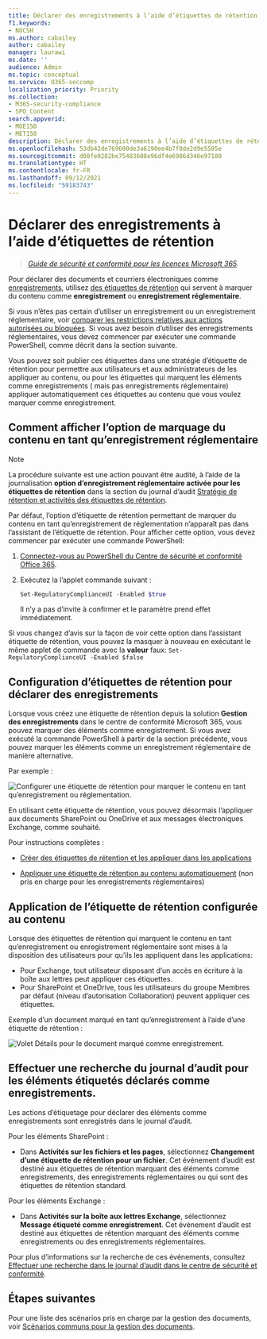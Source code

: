 ```yaml
---
title: Déclarer des enregistrements à l’aide d’étiquettes de rétention
f1.keywords:
- NOCSH
ms.author: cabailey
author: cabailey
manager: laurawi
ms.date: ''
audience: Admin
ms.topic: conceptual
ms.service: O365-seccomp
localization_priority: Priority
ms.collection:
- M365-security-compliance
- SPO_Content
search.appverid:
- MOE150
- MET150
description: Déclarer des enregistrements à l’aide d’étiquettes de rétention.
ms.openlocfilehash: 53db42de769600de3a6190ee4b7f0de2d9e5505e
ms.sourcegitcommit: d08fe0282be75483608e96df4e6986d346e97180
ms.translationtype: HT
ms.contentlocale: fr-FR
ms.lasthandoff: 09/12/2021
ms.locfileid: "59183743"
---
```

# <a name="declare-records-by-using-retention-labels"></a>Déclarer des enregistrements à l’aide d’étiquettes de rétention

>*[Guide de sécurité et conformité pour les licences Microsoft 365](/office365/servicedescriptions/microsoft-365-service-descriptions/microsoft-365-tenantlevel-services-licensing-guidance/microsoft-365-security-compliance-licensing-guidance).*

Pour déclarer des documents et courriers électroniques comme [enregistrements](records-management.md#records), utilisez [des étiquettes de rétention](retention.md#retention-labels) qui servent à marquer du contenu comme **enregistrement** ou **enregistrement réglementaire**.

Si vous n’êtes pas certain d’utiliser un enregistrement ou un enregistrement réglementaire, voir [comparer les restrictions relatives aux actions autorisées ou bloquées](records-management.md#compare-restrictions-for-what-actions-are-allowed-or-blocked). Si vous avez besoin d’utiliser des enregistrements réglementaires, vous devez commencer par exécuter une commande PowerShell, comme décrit dans la section suivante.

Vous pouvez soit publier ces étiquettes dans une stratégie d’étiquette de rétention pour permettre aux utilisateurs et aux administrateurs de les appliquer au contenu, ou pour les étiquettes qui marquent les éléments comme enregistrements ( mais pas enregistrements réglementaire) appliquer automatiquement ces étiquettes au contenu que vous voulez marquer comme enregistrement.

## <a name="how-to-display-the-option-to-mark-content-as-a-regulatory-record"></a>Comment afficher l’option de marquage du contenu en tant qu’enregistrement réglementaire

> [!NOTE]
> La procédure suivante est une action pouvant être audité, à l’aide de la journalisation **option d’enregistrement réglementaire activée pour les étiquettes de rétention** dans la section du journal d’audit [Stratégie de rétention et activités des étiquettes de rétention](search-the-audit-log-in-security-and-compliance.md#retention-policy-and-retention-label-activities).

Par défaut, l’option d’étiquette de rétention permettant de marquer du contenu en tant qu’enregistrement de réglementation n’apparaît pas dans l’assistant de l’étiquette de rétention. Pour afficher cette option, vous devez commencer par exécuter une commande PowerShell:

1. [Connectez-vous au PowerShell du Centre de sécurité et conformité Office 365](/powershell/exchange/office-365-scc/connect-to-scc-powershell/connect-to-scc-powershell).

2. Exécutez la l’applet commande suivant :

    ```powershell
    Set-RegulatoryComplianceUI -Enabled $true
    ````

    Il n’y a pas d’invite à confirmer et le paramètre prend effet immédiatement.

Si vous changez d’avis sur la façon de voir cette option dans l’assistant étiquette de rétention, vous pouvez la masquer à nouveau en exécutant le même applet de commande avec la **valeur** faux: `Set-RegulatoryComplianceUI -Enabled $false`

## <a name="configuring-retention-labels-to-declare-records"></a>Configuration d’étiquettes de rétention pour déclarer des enregistrements

Lorsque vous créez une étiquette de rétention depuis la solution **Gestion des enregistrements** dans le centre de conformité Microsoft 365, vous pouvez marquer des éléments comme enregistrement. Si vous avez exécuté la commande PowerShell à partir de la section précédente, vous pouvez marquer les éléments comme un enregistrement réglementaire de manière alternative.

Par exemple :

![Configurer une étiquette de rétention pour marquer le contenu en tant qu’enregistrement ou réglementation.](../media/recordversioning6.png)

En utilisant cette étiquette de rétention, vous pouvez désormais l’appliquer aux documents SharePoint ou OneDrive et aux messages électroniques Exchange, comme souhaité.

Pour instructions complètes :

- [Créer des étiquettes de rétention et les appliquer dans les applications](create-apply-retention-labels.md)

- [Appliquer une étiquette de rétention au contenu automatiquement](apply-retention-labels-automatically.md) (non pris en charge pour les enregistrements réglementaires)


## <a name="applying-the-configured-retention-label-to-content"></a>Application de l’étiquette de rétention configurée au contenu

Lorsque des étiquettes de rétention qui marquent le contenu en tant qu’enregistrement ou enregistrement réglementaire sont mises à la disposition des utilisateurs pour qu’ils les appliquent dans les applications:

- Pour Exchange, tout utilisateur disposant d’un accès en écriture à la boîte aux lettres peut appliquer ces étiquettes.
- Pour SharePoint et OneDrive, tous les utilisateurs du groupe Membres par défaut (niveau d’autorisation Collaboration) peuvent appliquer ces étiquettes.

Exemple d’un document marqué en tant qu’enregistrement à l’aide d’une étiquette de rétention :

![Volet Détails pour le document marqué comme enregistrement.](../media/recordversioning7.png)

## <a name="searching-the-audit-log-for-labeled-items-that-were-declared-records"></a>Effectuer une recherche du journal d’audit pour les éléments étiquetés déclarés comme enregistrements.

Les actions d’étiquetage pour déclarer des éléments comme enregistrements sont enregistrés dans le journal d’audit.

Pour les éléments SharePoint :
- Dans **Activités sur les fichiers et les pages**, sélectionnez **Changement d’une étiquette de rétention pour un fichier**. Cet événement d’audit est destiné aux étiquettes de rétention marquant des éléments comme enregistrements, des enregistrements réglementaires ou qui sont des étiquettes de rétention standard.

Pour les éléments Exchange :
- Dans **Activités sur la boîte aux lettres Exchange**, sélectionnez **Message étiqueté comme enregistrement**. Cet événement d’audit est destiné aux étiquettes de rétention marquant des éléments comme enregistrements ou des enregistrements réglementaires.

Pour plus d’informations sur la recherche de ces événements, consultez [Effectuer une recherche dans le journal d’audit dans le centre de sécurité et conformité](search-the-audit-log-in-security-and-compliance.md#file-and-page-activities).

## <a name="next-steps"></a>Étapes suivantes

Pour une liste des scénarios pris en charge par la gestion des documents, voir [Scénarios communs pour la gestion des documents](get-started-with-records-management.md#common-scenarios-for-records-management).
